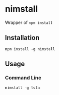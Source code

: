 # nimstall

Wrapper of `npm install`

## Installation

```
npm install -g nimstall
```

## Usage

### Command Line

```
nimstall -g lsla
```
